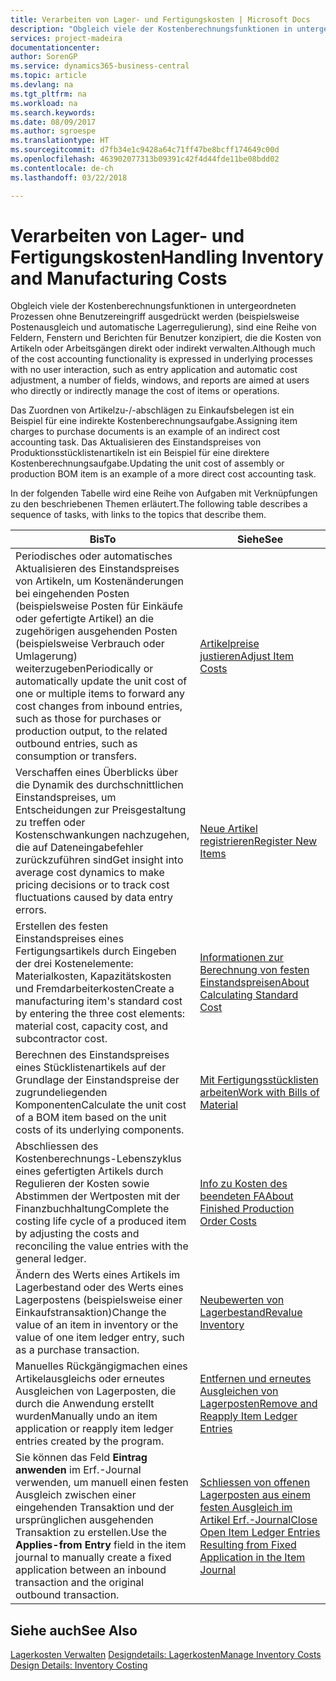 ```yaml
---
title: Verarbeiten von Lager- und Fertigungskosten | Microsoft Docs
description: "Obgleich viele der Kostenberechnungsfunktionen in untergeordneten Prozessen ohne Benutzereingriff ausgedrückt werden (beispielsweise Postenausgleich und automatische Lagerregulierung), sind eine Reihe von Feldern, Fenstern und Berichten für Benutzer konzipiert, die die Kosten von Artikeln oder Arbeitsgängen direkt oder indirekt verwalten."
services: project-madeira
documentationcenter: 
author: SorenGP
ms.service: dynamics365-business-central
ms.topic: article
ms.devlang: na
ms.tgt_pltfrm: na
ms.workload: na
ms.search.keywords: 
ms.date: 08/09/2017
ms.author: sgroespe
ms.translationtype: HT
ms.sourcegitcommit: d7fb34e1c9428a64c71ff47be8bcff174649c00d
ms.openlocfilehash: 463902077313b09391c42f4d44fde11be08bdd02
ms.contentlocale: de-ch
ms.lasthandoff: 03/22/2018

---
```

# <a name="handling-inventory-and-manufacturing-costs"></a><span data-ttu-id="163f0-103">Verarbeiten von Lager- und Fertigungskosten</span><span class="sxs-lookup"><span data-stu-id="163f0-103">Handling Inventory and Manufacturing Costs</span></span>
<span data-ttu-id="163f0-104">Obgleich viele der Kostenberechnungsfunktionen in untergeordneten Prozessen ohne Benutzereingriff ausgedrückt werden (beispielsweise Postenausgleich und automatische Lagerregulierung), sind eine Reihe von Feldern, Fenstern und Berichten für Benutzer konzipiert, die die Kosten von Artikeln oder Arbeitsgängen direkt oder indirekt verwalten.</span><span class="sxs-lookup"><span data-stu-id="163f0-104">Although much of the cost accounting functionality is expressed in underlying processes with no user interaction, such as entry application and automatic cost adjustment, a number of fields, windows, and reports are aimed at users who directly or indirectly manage the cost of items or operations.</span></span>  

 <span data-ttu-id="163f0-105">Das Zuordnen von Artikelzu-/-abschlägen zu Einkaufsbelegen ist ein Beispiel für eine indirekte Kostenberechnungsaufgabe.</span><span class="sxs-lookup"><span data-stu-id="163f0-105">Assigning item charges to purchase documents is an example of an indirect cost accounting task.</span></span> <span data-ttu-id="163f0-106">Das Aktualisieren des Einstandspreises von Produktionsstücklistenartikeln ist ein Beispiel für eine direktere Kostenberechnungsaufgabe.</span><span class="sxs-lookup"><span data-stu-id="163f0-106">Updating the unit cost of assembly or production BOM item is an example of a more direct cost accounting task.</span></span>  

 <span data-ttu-id="163f0-107">In der folgenden Tabelle wird eine Reihe von Aufgaben mit Verknüpfungen zu den beschriebenen Themen erläutert.</span><span class="sxs-lookup"><span data-stu-id="163f0-107">The following table describes a sequence of tasks, with links to the topics that describe them.</span></span>   

|<span data-ttu-id="163f0-108">**Bis**</span><span class="sxs-lookup"><span data-stu-id="163f0-108">**To**</span></span>|<span data-ttu-id="163f0-109">**Siehe**</span><span class="sxs-lookup"><span data-stu-id="163f0-109">**See**</span></span>|  
|------------|-------------|  
|<span data-ttu-id="163f0-110">Periodisches oder automatisches Aktualisieren des Einstandspreises von Artikeln, um Kostenänderungen bei eingehenden Posten (beispielsweise Posten für Einkäufe oder gefertigte Artikel) an die zugehörigen ausgehenden Posten (beispielsweise Verbrauch oder Umlagerung) weiterzugeben</span><span class="sxs-lookup"><span data-stu-id="163f0-110">Periodically or automatically update the unit cost of one or multiple items to forward any cost changes from inbound entries, such as those for purchases or production output, to the related outbound entries, such as consumption or transfers.</span></span>|[<span data-ttu-id="163f0-111">Artikelpreise justieren</span><span class="sxs-lookup"><span data-stu-id="163f0-111">Adjust Item Costs</span></span>](inventory-how-adjust-item-costs.md)|  
|<span data-ttu-id="163f0-112">Verschaffen eines Überblicks über die Dynamik des durchschnittlichen Einstandspreises, um Entscheidungen zur Preisgestaltung zu treffen oder Kostenschwankungen nachzugehen, die auf Dateneingabefehler zurückzuführen sind</span><span class="sxs-lookup"><span data-stu-id="163f0-112">Get insight into average cost dynamics to make pricing decisions or to track cost fluctuations caused by data entry errors.</span></span>|[<span data-ttu-id="163f0-113">Neue Artikel registrieren</span><span class="sxs-lookup"><span data-stu-id="163f0-113">Register New Items</span></span>](inventory-how-register-new-items.md)|  
|<span data-ttu-id="163f0-114">Erstellen des festen Einstandspreises eines Fertigungsartikels durch Eingeben der drei Kostenelemente: Materialkosten, Kapazitätskosten und Fremdarbeiterkosten</span><span class="sxs-lookup"><span data-stu-id="163f0-114">Create a manufacturing item's standard cost by entering the three cost elements: material cost, capacity cost, and subcontractor cost.</span></span>|[<span data-ttu-id="163f0-115">Informationen zur Berechnung von festen Einstandspreisen</span><span class="sxs-lookup"><span data-stu-id="163f0-115">About Calculating Standard Cost</span></span>](finance-about-calculating-standard-cost.md)|  
|<span data-ttu-id="163f0-116">Berechnen des Einstandspreises eines Stücklistenartikels auf der Grundlage der Einstandspreise der zugrundeliegenden Komponenten</span><span class="sxs-lookup"><span data-stu-id="163f0-116">Calculate the unit cost of a BOM item based on the unit costs of its underlying components.</span></span>|[<span data-ttu-id="163f0-117">Mit Fertigungsstücklisten arbeiten</span><span class="sxs-lookup"><span data-stu-id="163f0-117">Work with Bills of Material</span></span>](inventory-how-work-BOMs.md)|  
|<span data-ttu-id="163f0-118">Abschliessen des Kostenberechnungs-Lebenszyklus eines gefertigten Artikels durch Regulieren der Kosten sowie Abstimmen der Wertposten mit der Finanzbuchhaltung</span><span class="sxs-lookup"><span data-stu-id="163f0-118">Complete the costing life cycle of a produced item by adjusting the costs and reconciling the value entries with the general ledger.</span></span>|[<span data-ttu-id="163f0-119">Info zu Kosten des beendeten FA</span><span class="sxs-lookup"><span data-stu-id="163f0-119">About Finished Production Order Costs</span></span>](finance-about-finished-production-order-costs.md)|  
|<span data-ttu-id="163f0-120">Ändern des Werts eines Artikels im Lagerbestand oder des Werts eines Lagerpostens (beispielsweise einer Einkaufstransaktion)</span><span class="sxs-lookup"><span data-stu-id="163f0-120">Change the value of an item in inventory or the value of one item ledger entry, such as a purchase transaction.</span></span>|[<span data-ttu-id="163f0-121">Neubewerten von Lagerbestand</span><span class="sxs-lookup"><span data-stu-id="163f0-121">Revalue Inventory</span></span>](inventory-how-revalue-inventory.md)|
|<span data-ttu-id="163f0-122">Manuelles Rückgängigmachen eines Artikelausgleichs oder erneutes Ausgleichen von Lagerposten, die durch die Anwendung erstellt wurden</span><span class="sxs-lookup"><span data-stu-id="163f0-122">Manually undo an item application or reapply item ledger entries created by the program.</span></span>|[<span data-ttu-id="163f0-123">Entfernen und erneutes Ausgleichen von Lagerposten</span><span class="sxs-lookup"><span data-stu-id="163f0-123">Remove and Reapply Item Ledger Entries</span></span>](finance-how-to-remove-and-reapply-item-entries.md)|  
|<span data-ttu-id="163f0-124">Sie können das Feld **Eintrag anwenden** im Erf.-Journal verwenden, um manuell einen festen Ausgleich zwischen einer eingehenden Transaktion und der ursprünglichen ausgehenden Transaktion zu erstellen.</span><span class="sxs-lookup"><span data-stu-id="163f0-124">Use the **Applies-from Entry** field in the item journal to manually create a fixed application between an inbound transaction and the original outbound transaction.</span></span>|[<span data-ttu-id="163f0-125">Schliessen von offenen Lagerposten aus einem festen Ausgleich im Artikel Erf.-Journal</span><span class="sxs-lookup"><span data-stu-id="163f0-125">Close Open Item Ledger Entries Resulting from Fixed Application in the Item Journal</span></span>](finance-how-to-close-open-item-ledger-entries-resulting-from-fixed-application-in-the-item-journal.md)|  

## <a name="see-also"></a><span data-ttu-id="163f0-126">Siehe auch</span><span class="sxs-lookup"><span data-stu-id="163f0-126">See Also</span></span>  
<span data-ttu-id="163f0-127">[Lagerkosten Verwalten](finance-manage-inventory-costs.md)
[Designdetails: Lagerkosten](design-details-inventory-costing.md)</span><span class="sxs-lookup"><span data-stu-id="163f0-127">[Manage Inventory Costs](finance-manage-inventory-costs.md)
[Design Details: Inventory Costing](design-details-inventory-costing.md)</span></span>

